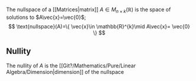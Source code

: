 The nullspace of a [[Matrices|matrix]] $A\in M_{n\times k}(\mathbb{R})$ is the space of solutions to $A\vec{x}=\vec{0}$;
$$
\text{nullspace}(A)=\{ \vec{x}\in \mathbb{R}^{k}\mid A\vec{x}= \vec{0} \}
$$
## Nullity
The nullity of $A$ is the [[Git?/Mathematics/Pure/Linear Algebra/Dimension|dimension]] of the nullspace